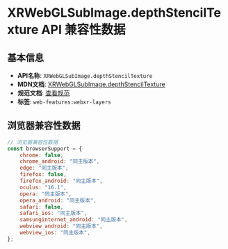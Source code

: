 # XRWebGLSubImage.depthStencilTexture API 兼容性数据

## 基本信息

- **API名称**: `XRWebGLSubImage.depthStencilTexture`
- **MDN文档**: [XRWebGLSubImage.depthStencilTexture](https://developer.mozilla.org/docs/Web/API/XRWebGLSubImage/depthStencilTexture)
- **规范文档**: [查看规范](https://immersive-web.github.io/layers/#dom-xrwebglsubimage-depthstenciltexture)
- **标签**: `web-features:webxr-layers`

## 浏览器兼容性数据

```javascript
// 浏览器兼容性数据
const browserSupport = {
    chrome: false,
    chrome_android: "同主版本",
    edge: "同主版本",
    firefox: false,
    firefox_android: "同主版本",
    oculus: "16.1",
    opera: "同主版本",
    opera_android: "同主版本",
    safari: false,
    safari_ios: "同主版本",
    samsunginternet_android: "同主版本",
    webview_android: "同主版本",
    webview_ios: "同主版本",
};

```

